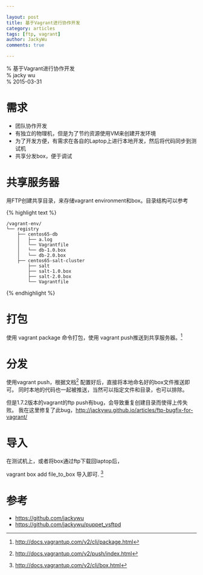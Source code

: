 ```yaml
---

layout: post
title: 基于Vagrant进行协作开发
category: articles
tags: [ftp, vagrant]
author: JackyWu
comments: true

---
```


% 基于Vagrant进行协作开发  
% jacky wu  
% 2015-03-31  

# 需求

- 团队协作开发
- 有独立的物理机，但是为了节约资源使用VM来创建开发环境
- 为了开发方便，有需求在各自的Laptop上进行本地开发，然后将代码同步到测试机
- 共享分发box，便于调试

# 共享服务器

用FTP创建共享目录，来存储vagrant environment和box。目录结构可以参考

{% highlight text %}
    
    /vagrant-env/
    └── registry
        ├── centos65-db
        │   ├── a.log
        │   └── Vagrantfile
        │   └── db-1.0.box
        │   └── db-2.0.box
        ├── centos65-salt-cluster
            ├── salt
            ├── salt-1.0.box
            ├── salt-2.0.box
            └── Vagrantfile


{% endhighlight %}

# 打包

使用 vagrant package 命令打包，使用 vagrant push推送到共享服务器。[^1]

[^1]: <http://docs.vagrantup.com/v2/cli/package.html>

# 分发

使用vagrant push，根据文档[^2] 配置好后，直接将本地命名好的box文件推送即可。
同时本地的代码也一起被推送，当然可以指定文件和目录，也可以排除。

[^2]: <http://docs.vagrantup.com/v2/push/index.html>

但是1.7.2版本的vagrant的ftp push有bug，会导致重复创建目录而使得上传失败。
我在这里修复了此bug，<http://jackywu.github.io/articles/ftp-bugfix-for-vagrant/>


# 导入

在测试机上，或者将box通过ftp下载回laptop后，

vagrant box add file_to_box 导入即可. [^3]

[^3]: <http://docs.vagrantup.com/v2/cli/box.html>

# 参考

- https://github.com/jackywu
- https://github.com/jackywu/puppet_vsftpd



